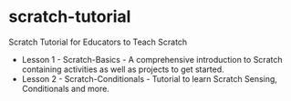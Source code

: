 # scratch-tutorial
Scratch Tutorial for Educators to Teach Scratch

* Lesson 1 - Scratch-Basics - A comprehensive introduction to Scratch containing activities as well as projects to get started.
* Lesson 2 - Scratch-Conditionals - Tutorial to learn Scratch Sensing, Conditionals and more.
